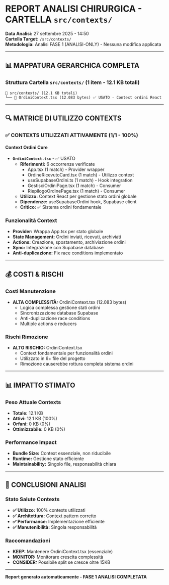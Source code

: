 # REPORT ANALISI CHIRURGICA - CARTELLA `src/contexts/`

**Data Analisi:** 27 settembre 2025 - 14:50  
**Cartella Target:** `/src/contexts/`  
**Metodologia:** Analisi FASE 1 (ANALISI-ONLY) - Nessuna modifica applicata

---

## 📊 MAPPATURA GERARCHICA COMPLETA

### Struttura Cartella `src/contexts/` (1 item - 12.1 KB totali)

```
📁 src/contexts/ (12.1 KB totali)
└── 📄 OrdiniContext.tsx (12.083 bytes) ✅ USATO - Context ordini React
```

---

## 🔍 MATRICE DI UTILIZZO CONTEXTS

### ✅ CONTEXTS UTILIZZATI ATTIVAMENTE (1/1 - 100%)

#### **Context Ordini Core**
- **`OrdiniContext.tsx`** - ✅ USATO
  - **Riferimenti:** 6 occorrenze verificate
    - App.tsx (1 match) - Provider wrapper
    - OrdineRicevutoCard.tsx (1 match) - Utilizzo context
    - useSupabaseOrdini.ts (1 match) - Hook integration
    - GestisciOrdiniPage.tsx (1 match) - Consumer
    - RiepilogoOrdinePage.tsx (1 match) - Consumer
  - **Utilizzo:** Context React per gestione stato ordini globale
  - **Dipendenze:** useSupabaseOrdini hook, Supabase client
  - **Critico:** ✅ Sistema ordini fondamentale

### Funzionalità Context
- **Provider:** Wrappa App.tsx per stato globale
- **State Management:** Ordini inviati, ricevuti, archiviati
- **Actions:** Creazione, spostamento, archiviazione ordini
- **Sync:** Integrazione con Supabase database
- **Anti-duplicazione:** Fix race conditions implementato

---

## 💰 COSTI & RISCHI

### Costi Manutenzione
- **ALTA COMPLESSITÀ:** OrdiniContext.tsx (12.083 bytes)
  - Logica complessa gestione stati ordini
  - Sincronizzazione database Supabase
  - Anti-duplicazione race conditions
  - Multiple actions e reducers

### Rischi Rimozione
- **ALTO RISCHIO:** OrdiniContext.tsx
  - Context fondamentale per funzionalità ordini
  - Utilizzato in 6+ file del progetto
  - Rimozione causerebbe rottura completa sistema ordini

---

## 📊 IMPATTO STIMATO

### Peso Attuale Contexts
- **Totale:** 12.1 KB
- **Attivi:** 12.1 KB (100%)
- **Orfani:** 0 KB (0%)
- **Ottimizzabile:** 0 KB (0%)

### Performance Impact
- **Bundle Size:** Context essenziale, non riducibile
- **Runtime:** Gestione stato efficiente
- **Maintainability:** Singolo file, responsabilità chiara

---

## 🎯 CONCLUSIONI ANALISI

### Stato Salute Contexts
- **✅ Utilizzo:** 100% contexts utilizzati
- **✅ Architettura:** Context pattern corretto
- **✅ Performance:** Implementazione efficiente
- **✅ Manutenibilità:** Singola responsabilità

### Raccomandazioni
- **KEEP:** Mantenere OrdiniContext.tsx (essenziale)
- **MONITOR:** Monitorare crescita complessità
- **CONSIDER:** Possibile split se cresce oltre 15KB

---

**Report generato automaticamente - FASE 1 ANALISI COMPLETATA**
